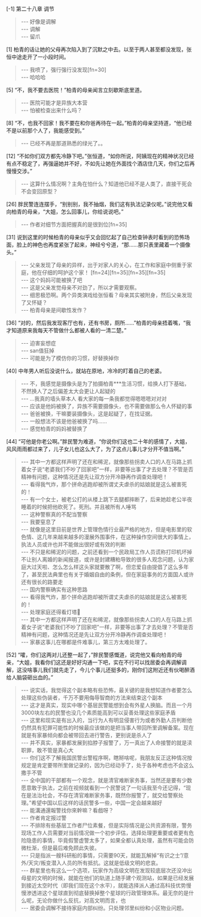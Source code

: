 
[-1] 第二十八章 调节
>--- 好像是调解<br>
>--- 调解<br>
>--- 留爪<br>

[1] 柏青的话让她的父母再次陷入到了沉默之中去。以至于两人甚至都没发现，张恒中途走开了一小段时间。
>--- 我喷了，强行强行没发现[fn=30]<br>
>--- 哈哈哈<br>

[5] “不，我不要去医院！”柏青的母亲闻言立刻歇斯底里道。
>--- 医院可能才是异族大本营<br>
>--- 怕被检查出来什么吗？<br>

[8] “不，也我不回家！我不要在和你爸再待在一起。”柏青的母亲坚持道，“他已经不是以前那个人了，我能感受到。”
>--- 已经不再是那道熟悉的绿光了。。<br>

[12] “不如你们双方都先冷静下吧。”张恒道，“如你所说，阿姨现在的精神状况已经有点不稳定了，再强逼她并不好，不如先让她在外面找个酒店住几天，你们之后再慢慢交涉。”
>--- 这算什么情况啊？主角在怕什么？知道他已经不是人类了，直接干死会不会变回原型？<br>

[26] 胖民警连连摆手，“别别别，我不抽烟，我们这有执法记录仪呢。”说完他又看向柏青的母亲，“大姐，怎么回事儿，你给说说吧。”
>--- 作者对细节方面把握真的是很到位[fn=35]<br>

[31] 说到这里的时候柏青的母亲似乎又会回忆起了自己检查钟表时看到的恐怖场面，脸上的神色也再度紧张了起来，神经兮兮道，“那……那只表里藏着一个摄像头。”
>--- 父亲发现了母亲的异样，出于对家人的关心，在工作和家庭中侧重于家庭，他在仔细的呵护这个家！ [fn=24][fn=35][fn=35][fn=35]<br>
>--- 这个妈妈可能被换了吧<br>
>--- 这是父亲发觉母亲不对劲了，所以才需要观察。<br>
>--- 细思极恐啊。两个异类演戏给张恒看？母亲其实被附身，然后父亲发现了又怀疑？<br>
>--- 柏青母亲是间歇性发作？<br>

[36] “对的，然后我发现客厅也有，还有书房，厕所……”柏青的母亲捂着嘴，“我才知道原来我每天不管做什么都被人看的一清二楚。”
>--- 迫害妄想症<br>
>--- san值狂掉<br>
>--- 可能是为了模仿你的习惯，好替换掉你<br>

[40] 中年男人听后没说什么，就站在原地，冷冷的盯着自己的老婆。
>--- 不，我感觉是摄像头是为了拍摄柏青***生活习惯，给换人打下基础，不然换人了之后偏差太大会更让人起疑的<br>
>--- ...我真的墙头草本人 看大家的每一条我都觉得嗯嗯嗯对对对<br>
>--- 应该是他妈被换了，异族不需要摄像头，也不需要做那么令人怀疑的事<br>
>--- 爸爸被换，干嘛要装摄像头，这是起疑了，在找证据。<br>
>--- 一般想法不该是他爸被换了吗……<br>
>--- 感觉柏青的妈妈被替换了<br>

[44] “可他是你老公啊。”胖民警为难道，“你说你们这也二十年的感情了，大姐，风风雨雨都过来了，儿子女儿也这么大了，为了这点儿事儿才分开不值当啊。”
>--- 其中一方都这样声明了还在和稀泥，就像那些拐卖人口的人在马路上抓着女子说“老婆我们不吵了回家吧”一样，非要等出事了才去处理？不管是否精神有问题，这种情况还是先让双方分开冷静再作调查处理吧！<br>
>--- 看得我气炸，那个拼命逃跑却被所谓丈夫虐杀的姑娘就是这么被害死的！<br>
>--- 有一个女士，被老公打的从楼上跳下去腿都摔断了，后来她趁老公半夜睡着的时候把他砍死了。死刑。并且被所有人唾骂<br>
>--- 这种警察真的不配当警察<br>
>--- 我要窒息了<br>
>--- 就像是这里目前是世界上管理色情行业最严格的地方，但是电影里的软色情、这几年来越来越多的漫展外围事件，在这种操作空间很大的事情上，执法人员或许也并不能做出很好或有效的判断<br>
>--- 不只是和稀泥的问题，之前还看到一个民政局工作人员谎称打印机坏掉不让别人离婚的新闻报道，或许是封建糟粕导致的很多人观念问题，认为家庭大过天啦、怎么怎么样这头家就要散了啊，但恋爱自由提倡了这么多年了，甚至民法典里也有关于婚姻自由的条例，但在家庭事务的方面国人或许还有很长的路要走<br>
>--- 国内警察确实有这种思路<br>
>--- 看得我气炸，那个拼命逃跑却被所谓丈夫虐杀的姑娘就是这么被害死的！<br>
>--- 处理家庭还得看灯塔👮<br>
>--- 其中一方都这样声明了还在和稀泥，就像那些拐卖人口的人在马路上抓着女子说“老婆我们不吵了回家吧”一样，非要等出事了才去处理？不管是否精神有问题，这种情况还是先让双方分开冷静再作调查处理吧！<br>
>--- 家暴这事儿在哪都是件难事儿，第三方太难处理了。<br>

[52] “嚯，你们这两对儿还整一起了，”胖民警感慨道，说完他又看向柏青的母亲，“大姐，我看你们这还是好好沟通一下吧，实在不行可以找居委会再调解调解，这没啥事儿我们就先走了，今儿个事儿还挺多的，刚你们这附近还有伙喝醉酒给人脑袋砸出血的。”
>--- 说实话，我觉得这个副本略有些恐怖，最关键的是我想知道作者要怎么处理这些伪装者，千万不要用侮辱智商的方法来结束这个副本<br>
>--- 这才是真实，现实中哪个基层民警能想到会有外星人换脑。而且一个月3000块左右的民警也没几个素质能高到可以妥善处理这些家庭矛盾<br>
>--- 这里和现实是有出入的，当行为人有明显侵害行为或者外勤人员判断他仍然具有犯罪可能性的时候最应该做的是把当事人带回所里调解备案。现在就是有家暴倾向都会被带回去进行警告，更别说是杀人了<br>
>--- 并不真实，家暴都发展到掐脖子报警了，万一真出了人命接警的就是渎职罪，敢不管是真心大<br>
>--- 你们这不了解我国民警出警程序啊，瞎掰啥呢，我朋友反正这种情况按规定是肯定要带所里做记录的，因为已经动手了，处于各种考虑也不会这么撒手不管<br>
>--- 全中国的干部都有一个观念，就是清官难断家务事，当然还是要有少数愿意敢于执法，之前在视频就看到一个民警说了一句话我至今还记得，“现在是法治社会，不存在清官难断家务事，既然你报警了，就交给警察处理。”希望中国以后这样的话民警多一些，中国一定会越来越好<br>
>--- 能溝通還報警找你來幹嘛？看戲呀？<br>
>--- 作者肯定报过警<br>
>--- 不排除有些基层工作者尸位素餐，但是实际情况是公共资源有限，警务现场工作人员需要对当前情况做一个初步评估，选择处理更重要或者更有危险隐患的事情，毕竟假警虚警太多了，如果全都认真处理，虽然有可能会防微杜渐，但是最后难免顾此失彼。<br>
>--- 只是指派一艘科研船的事情，只需要90天，就能瓦解掉“有识之士”/意外/天灾/叛变潜入人员的所有抵抗。这就是低级文明的悲哀。<br>
>--- 群星里也有这么一个选项，玩家作为高级文明在发现较底层次还没冲出母星的文明的时候，就能在他们的轨道上随手建个观测站，如果是已经发展到接近太空时代（即我们现在这个水平），就能选择派人通过高科技优势慢慢渗透进这个星球直到彻底替换掉整个星球的行政管理体系。最无奈的是什么呢，无论你做什么反抗，对高文明而言，也<br>
>--- 居委会调解不接待家庭内部纠纷。只处理邻里纠纷和小区物业问题。<br>

